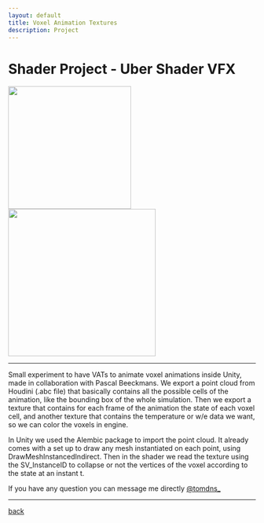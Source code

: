 ```yaml
---
layout: default
title: Voxel Animation Textures
description: Project
---
```


# Shader Project - Uber Shader VFX

<div class="image_container">
    <img src="../images/voxel-animation-texture/explosion.gif" width="250"/>
    <img src="../images/voxel-animation-texture/waves.gif" width="300"/>
</div>

***

Small experiment to have VATs to animate voxel animations inside Unity, made in collaboration with Pascal Beeckmans.
We export a point cloud from Houdini (.abc file) that basically contains all the possible cells of the animation, like the bounding box of the whole simulation. Then we export a texture that contains for each frame of the animation the state of each voxel cell, and another texture that contains the temperature or w/e data we want, so we can color the voxels in engine.

In Unity we used the Alembic package to import the point cloud. It already comes with a set up to draw any mesh instantiated on each point, using DrawMeshInstancedIndirect. Then in the shader we read the texture using the SV_InstanceID to collapse or not the vertices of the voxel according to the state at an instant t.

If you have any question you can message me directly [@tomdns_](https://twitter.com/tomdns_)

***

[back](../)

